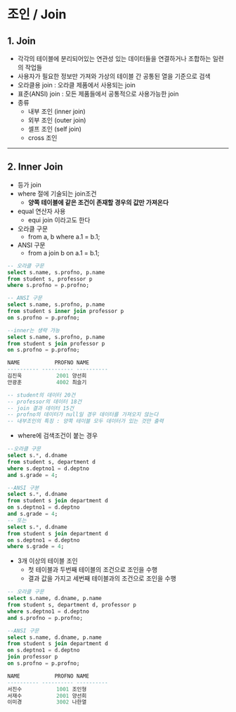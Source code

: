# 조인 / Join
## 1. Join
- 각각의 테이블에 분리되어있는 연관성 있는 데이터들을 연결하거나 조합하는 일련의 작업들
- 사용자가 필요한 정보만 가져와 가상의 테이블 간 공통된 열을  기준으로 검색
- 오라클용 join : 오라클 제품에서 사용되는 join
- 표준(ANSI) join : 모든 제품들에서 공통적으로 사용가능한 join
- 종류
  - 내부 조인 (inner join)
  - 외부 조인 (outer join)
  - 셀프 조인 (self join)
  - cross 조인

***

## 2. Inner Join
- 등가 join
- where 절에 기술되는 join조건
  - **양쪽 테이블에 같은 조건이 존재할 경우의 값만 가져온다**
- equal 연산자 사용
  - equi join 이라고도 한다
- 오라클 구문
  - from a, b where a.1 = b.1;
- ANSI 구문
  - from a join b on a.1 = b.1;   

```sql
-- 오라클 구문
select s.name, s.profno, p.name
from student s, professor p
where s.profno = p.profno;

-- ANSI 구문
select s.name, s.profno, p.name
from student s inner join professor p
on s.profno = p.profno;

--inner는 생략 가능
select s.name, s.profno, p.name
from student s join professor p
on s.profno = p.profno;

NAME           PROFNO NAME      
---------- ---------- ----------
김진욱           2001 양선희    
안광훈           4002 최슬기   

-- student의 데이터 20건
-- professor의 데이터 18건
-- join 결과 데이터 15건
-- profno의 데이터가 null일 경우 데이터를 가져오지 않는다
-- 내부조인의 특징 : 양쪽 테이블 모두 데이터가 있는 것만 출력
```

- where에 검색조건이 붙는 경우    

```sql
--오라클 구문
select s.*, d.dname
from student s, department d
where s.deptno1 = d.deptno
and s.grade = 4;

--ANSI 구분
select s.*, d.dname
from student s join department d
on s.deptno1 = d.deptno
and s.grade = 4;
-- 또는
select s.*, d.dname
from student s join department d
on s.deptno1 = d.deptno
where s.grade = 4;
```

- 3개 이상의 테이블 조인
  - 첫 테이블과 두번째 테이블의 조건으로 조인을 수행
  - 결과 값을 가지고 세번째 테이블과의 조건으로 조인을 수행   

```sql
-- 오라클 구문
select s.name, d.dname, p.name
from student s, department d, professor p
where s.deptno1 = d.deptno
and s.profno = p.profno;

--ANSI 구문
select s.name, d.dname, p.name
from student s join department d
on s.deptno1 = d.deptno
join professor p
on s.profno = p.profno;

NAME           PROFNO NAME      
---------- ---------- ----------
서진수           1001 조인형    
서재수           2001 양선희    
이미경           3002 나한열 
```
